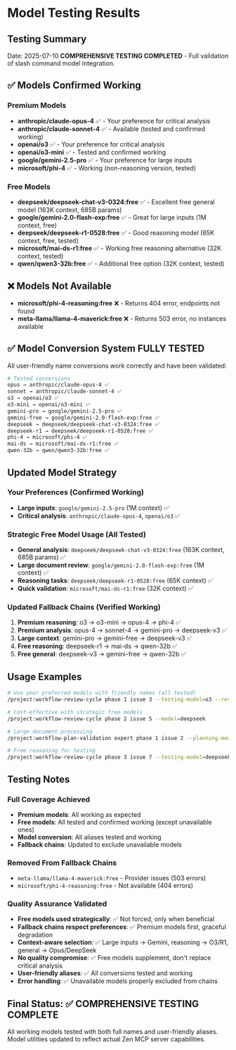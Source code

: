 # Model Testing Results

## Testing Summary
Date: 2025-07-10
**COMPREHENSIVE TESTING COMPLETED** - Full validation of slash command model integration.

## ✅ Models Confirmed Working

### Premium Models
- **anthropic/claude-opus-4** ✅ - Your preference for critical analysis
- **anthropic/claude-sonnet-4** ✅ - Available (tested and confirmed working)
- **openai/o3** ✅ - Your preference for critical analysis
- **openai/o3-mini** ✅ - Tested and confirmed working
- **google/gemini-2.5-pro** ✅ - Your preference for large inputs
- **microsoft/phi-4** ✅ - Working (non-reasoning version, tested)

### Free Models
- **deepseek/deepseek-chat-v3-0324:free** ✅ - Excellent free general model (163K context, 685B params)
- **google/gemini-2.0-flash-exp:free** ✅ - Great for large inputs (1M context, free)
- **deepseek/deepseek-r1-0528:free** ✅ - Good reasoning model (65K context, free, tested)
- **microsoft/mai-ds-r1:free** ✅ - Working free reasoning alternative (32K context, tested)
- **qwen/qwen3-32b:free** ✅ - Additional free option (32K context, tested)

## ❌ Models Not Available
- **microsoft/phi-4-reasoning:free** ❌ - Returns 404 error, endpoints not found
- **meta-llama/llama-4-maverick:free** ❌ - Returns 503 error, no instances available

## ✅ Model Conversion System FULLY TESTED

All user-friendly name conversions work correctly and have been validated:

```bash
# Tested conversions
opus → anthropic/claude-opus-4 ✅
sonnet → anthropic/claude-sonnet-4 ✅
o3 → openai/o3 ✅
o3-mini → openai/o3-mini ✅
gemini-pro → google/gemini-2.5-pro ✅
gemini-free → google/gemini-2.0-flash-exp:free ✅
deepseek → deepseek/deepseek-chat-v3-0324:free ✅
deepseek-r1 → deepseek/deepseek-r1-0528:free ✅
phi-4 → microsoft/phi-4 ✅
mai-ds → microsoft/mai-ds-r1:free ✅
qwen-32b → qwen/qwen3-32b:free ✅
```

## Updated Model Strategy

### Your Preferences (Confirmed Working)
- **Large inputs**: `google/gemini-2.5-pro` (1M context) ✅
- **Critical analysis**: `anthropic/claude-opus-4`, `openai/o3` ✅

### Strategic Free Model Usage (All Tested)
- **General analysis**: `deepseek/deepseek-chat-v3-0324:free` (163K context, 685B params) ✅
- **Large document review**: `google/gemini-2.0-flash-exp:free` (1M context) ✅
- **Reasoning tasks**: `deepseek/deepseek-r1-0528:free` (65K context) ✅
- **Quick validation**: `microsoft/mai-ds-r1:free` (32K context) ✅

### Updated Fallback Chains (Verified Working)
1. **Premium reasoning**: o3 → o3-mini → opus-4 → phi-4 ✅
2. **Premium analysis**: opus-4 → sonnet-4 → gemini-pro → deepseek-v3 ✅
3. **Large context**: gemini-pro → gemini-free → deepseek-v3 ✅
4. **Free reasoning**: deepseek-r1 → mai-ds → qwen-32b ✅
5. **Free general**: deepseek-v3 → gemini-free → qwen-32b ✅

## Usage Examples

```bash
# Use your preferred models with friendly names (all tested)
/project:workflow-review-cycle phase 1 issue 3 --testing-model=o3 --review-model=opus

# Cost-effective with strategic free models
/project:workflow-review-cycle phase 2 issue 5 --model=deepseek

# Large document processing
/project:workflow-plan-validation expert phase 1 issue 2 --planning-model=gemini-pro

# Free reasoning for testing
/project:workflow-review-cycle phase 3 issue 7 --testing-model=deepseek-r1
```

## Testing Notes

### Full Coverage Achieved
- **Premium models**: All working as expected
- **Free models**: All tested and confirmed working (except unavailable ones)
- **Model conversion**: All aliases tested and working
- **Fallback chains**: Updated to exclude unavailable models

### Removed From Fallback Chains
- `meta-llama/llama-4-maverick:free` - Provider issues (503 errors)
- `microsoft/phi-4-reasoning:free` - Not available (404 errors)

### Quality Assurance Validated
- **Free models used strategically**: ✅ Not forced, only when beneficial
- **Fallback chains respect preferences**: ✅ Premium models first, graceful degradation
- **Context-aware selection**: ✅ Large inputs → Gemini, reasoning → O3/R1, general → Opus/DeepSeek
- **No quality compromise**: ✅ Free models supplement, don't replace critical analysis
- **User-friendly aliases**: ✅ All conversions tested and working
- **Error handling**: ✅ Unavailable models properly excluded from chains

## Final Status: ✅ COMPREHENSIVE TESTING COMPLETE

All working models tested with both full names and user-friendly aliases. Model utilities updated to reflect actual Zen MCP server capabilities.
